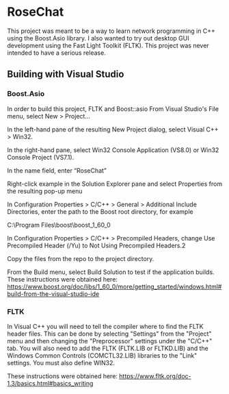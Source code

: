 # RoseChat
This project was meant to be a way to learn network programming in C++ using the Boost.Asio library.  I also wanted to try out desktop GUI development using the Fast Light Toolkit (FLTK).  This project was never intended to have a serious release.

## Building with Visual Studio
### Boost.Asio
In order to build this project, FLTK and Boost::asio
From Visual Studio's File menu, select New > Project…

In the left-hand pane of the resulting New Project dialog, select Visual C++ > Win32.

In the right-hand pane, select Win32 Console Application (VS8.0) or Win32 Console Project (VS7.1).

In the name field, enter “RoseChat”

Right-click example in the Solution Explorer pane and select Properties from the resulting pop-up menu

In Configuration Properties > C/C++ > General > Additional Include Directories, enter the path to the Boost root directory, for example

C:\Program Files\boost\boost_1_60_0

In Configuration Properties > C/C++ > Precompiled Headers, change Use Precompiled Header (/Yu) to Not Using Precompiled Headers.2

Copy the files from the repo to the project directory.

From the Build menu, select Build Solution to test if the application builds.
These instructions were obtained here: https://www.boost.org/doc/libs/1_60_0/more/getting_started/windows.html#build-from-the-visual-studio-ide

### FLTK
In Visual C++ you will need to tell the compiler where to find the FLTK header files. This can be done by selecting "Settings" from the "Project" menu and then changing the "Preprocessor" settings under the "C/C++" tab. You will also need to add the FLTK (FLTK.LIB or FLTKD.LIB) and the Windows Common Controls (COMCTL32.LIB) libraries to the "Link" settings. You must also define WIN32.

These instructions were obtained here: https://www.fltk.org/doc-1.3/basics.html#basics_writing
